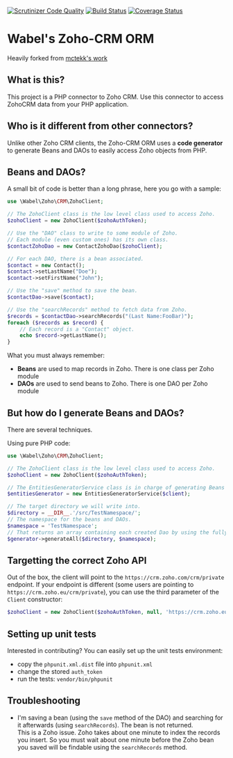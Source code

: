 [![Scrutinizer Code Quality](https://scrutinizer-ci.com/g/Wabel/zoho-crm-orm/badges/quality-score.png?b=1.2)](https://scrutinizer-ci.com/g/Wabel/zoho-crm-orm/?branch=1.2)
[![Build Status](https://travis-ci.org/Wabel/zoho-crm-orm.svg?branch=1.2)](https://travis-ci.org/Wabel/zoho-crm-orm)
[![Coverage Status](https://coveralls.io/repos/Wabel/zoho-crm-orm/badge.svg?branch=1.2)](https://coveralls.io/r/Wabel/zoho-crm-orm?branch=1.2)

Wabel's Zoho-CRM ORM
====================

Heavily forked from [mctekk's work](https://github.com/mctekk/zohocrm)

What is this?
-------------

This project is a PHP connector to Zoho CRM. Use this connector to access ZohoCRM data from your PHP application.

Who is it different from other connectors?
------------------------------------------

Unlike other Zoho CRM clients, the Zoho-CRM ORM uses a **code generator** to generate Beans and DAOs to easily access
Zoho objects from PHP.

Beans and DAOs?
---------------

A small bit of code is better than a long phrase, here you go with a sample:

```php
use \Wabel\Zoho\CRM\ZohoClient;

// The ZohoClient class is the low level class used to access Zoho.
$zohoClient = new ZohoClient($zohoAuthToken);

// Use the "DAO" class to write to some module of Zoho.
// Each module (even custom ones) has its own class.
$contactZohoDao = new ContactZohoDao($zohoClient);

// For each DAO, there is a bean associated.
$contact = new Contact();
$contact->setLastName("Doe");
$contact->setFirstName("John");

// Use the "save" method to save the bean.
$contactDao->save($contact);

// Use the "searchRecords" method to fetch data from Zoho.
$records = $contactDao->searchRecords("(Last Name:FooBar)");
foreach ($records as $record) {
    // Each record is a "Contact" object.
    echo $record->getLastName();
}
```

What you must always remember:

- **Beans** are used to map records in Zoho. There is one class per Zoho module
- **DAOs** are used to send beans to Zoho. There is one DAO per Zoho module

But how do I generate Beans and DAOs?
-------------------------------------

There are several techniques.

Using pure PHP code:

```php
use \Wabel\Zoho\CRM\ZohoClient;

// The ZohoClient class is the low level class used to access Zoho.
$zohoClient = new ZohoClient($zohoAuthToken);

// The EntitiesGeneratorService class is in charge of generating Beans and DAOs.
$entitiesGenerator = new EntitiesGeneratorService($client);

// The target directory we will write into.
$directory = __DIR__.'/src/TestNamespace/';
// The namespace for the beans and DAOs.
$namespace = 'TestNamespace';
// That returns an array containing each created Dao by using the fully qualified class name
$generator->generateAll($directory, $namespace);
```

Targetting the correct Zoho API
-------------------------------

Out of the box, the client will point to the `https://crm.zoho.com/crm/private` endpoint.
If your endpoint is different (some users are pointing to `https://crm.zoho.eu/crm/private`), you can
use the third parameter of the `Client` constructor:

```php
$zohoClient = new ZohoClient($zohoAuthToken, null, 'https://crm.zoho.eu/crm/private');
```  


Setting up unit tests
---------------------

Interested in contributing? You can easily set up the unit tests environment:

- copy the `phpunit.xml.dist` file into `phpunit.xml`
- change the stored `auth_token`
- run the tests: `vendor/bin/phpunit`


Troubleshooting
---------------

- I'm saving a bean (using the `save` method of the DAO) and searching for it afterwards (using `searchRecords`). The bean is not returned.  
  This is a Zoho issue. Zoho takes about one minute to index the records you insert. So you must wait about one minute
  before the Zoho bean you saved will be findable using the `searchRecords` method.

